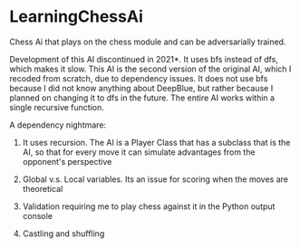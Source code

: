 # LearningChessAi

Chess Ai that plays on the chess module and can be adversarially trained.

Development of this AI discontinued in 2021*.
It uses bfs instead of dfs, which makes it slow. This AI is the second version of the original AI, which I recoded from scratch, due to dependency issues. It does not use bfs because I did not know anything about DeepBlue, but rather because I planned on changing it to dfs in the future. The entire AI works within a single recursive function.  


A dependency nightmare:  

1. It uses recursion. The AI is a Player Class that has a subclass that is the AI, so that for every move it can simulate advantages from the opponent's perspective

2. Global v.s. Local variables. Its an issue for scoring when the moves are theoretical

3. Validation requiring me to play chess against it in the Python output console

4. Castling and shuffling



